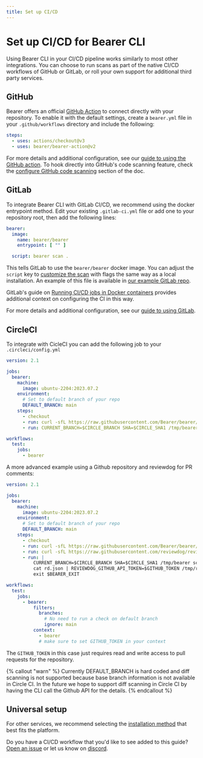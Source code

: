 ```yaml
---
title: Set up CI/CD
---
```


# Set up CI/CD for Bearer CLI

Using Bearer CLI in your CI/CD pipeline works similarly to most other integrations. You can choose to run scans as part of the native CI/CD workflows of GitHub or GitLab, or roll your own support for additional third party services.

## GitHub

Bearer offers an official [GitHub Action](https://github.com/marketplace/actions/bearer-security) to connect directly with your repository. To enable it with the default settings, create a `bearer.yml` file in your `.github/workflows` directory and include the following:

```yml
steps:
  - uses: actions/checkout@v3
  - uses: bearer/bearer-action@v2
```

For more details and additional configuration, see our [guide to using the GitHub action](/guides/github-action/). To hook directly into GitHub's code scanning feature, check the [configure GitHub code scanning](/guides/github-action/#configure-github-code-scanning) section of the doc.

## GitLab

To integrate Bearer CLI with GitLab CI/CD, we recommend using the docker entrypoint method. Edit your existing `.gitlab-ci.yml` file or add one to your repository root, then add the following lines:

```yml
bearer:
  image:
    name: bearer/bearer
    entrypoint: [ "" ]

  script: bearer scan .
```

This tells GitLab to use the `bearer/bearer` docker image. You can adjust the `script` key to [customize the scan](/guides/configure-scan/) with flags the same way as a local installation. An example of this file is available in [our example GitLab repo](https://gitlab.com/bearer/bear-publishing/-/tree/main).

GitLab's guide on [Running CI/CD jobs in Docker containers](https://docs.gitlab.com/ee/ci/docker/using_docker_images.html) provides additional context on configuring the CI in this way.

For more details and additional configuration, see our [guide to using GitLab](/guides/gitlab/).

## CircleCI

To integrate with CicleCI you can add the following job to your `.circleci/config.yml`

```yml
version: 2.1

jobs:
  bearer:
    machine:
      image: ubuntu-2204:2023.07.2
    environment:
      # Set to default branch of your repo
      DEFAULT_BRANCH: main
    steps:
      - checkout
      - run: curl -sfL https://raw.githubusercontent.com/Bearer/bearer/main/contrib/install.sh | sh -s -- -b /tmp
      - run: CURRENT_BRANCH=$CIRCLE_BRANCH SHA=$CIRCLE_SHA1 /tmp/bearer scan .

workflows:
  test:
    jobs:
      - bearer
```

A more advanced example using a Github repository and reviewdog for PR comments:

```yml
version: 2.1

jobs:
  bearer:
    machine:
      image: ubuntu-2204:2023.07.2
    environment:
      # Set to default branch of your repo
      DEFAULT_BRANCH: main
    steps:
      - checkout
      - run: curl -sfL https://raw.githubusercontent.com/Bearer/bearer/main/contrib/install.sh | sh -s -- -b /tmp
      - run: curl -sfL https://raw.githubusercontent.com/reviewdog/reviewdog/master/install.sh | sh -s -- -b /tmp
      - run: |
          CURRENT_BRANCH=$CIRCLE_BRANCH SHA=$CIRCLE_SHA1 /tmp/bearer scan . --format=rdjson --output=rd.json || export BEARER_EXIT=$?
          cat rd.json | REVIEWDOG_GITHUB_API_TOKEN=$GITHUB_TOKEN /tmp/reviewdog -f=rdjson -reporter=github-pr-review
          exit $BEARER_EXIT

workflows:
  test:
    jobs:
      - bearer:
          filters:
            branches:
              # No need to run a check on default branch
              ignore: main
          context:
            - bearer
            # make sure to set GITHUB_TOKEN in your context

```

The `GITHUB_TOKEN` in this case just requires read and write access to pull requests for the repository.

{% callout "warn" %}
Currently DEFAULT_BRANCH is hard coded and diff scanning is not supported because base branch information is not available in Circle CI.
In the future we hope to support diff scanning in Circle CI by having the CLI call the Github API for the details.
{% endcallout %}

## Universal setup

For other services, we recommend selecting the [installation method](/reference/installation/) that best fits the platform.

Do you have a CI/CD workflow that you'd like to see added to this guide? [Open an issue]({{meta.links.issues}}) or let us know on [discord]({{meta.links.discord}}).
